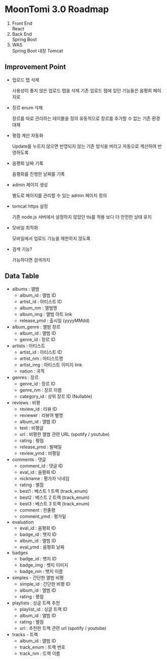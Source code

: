 # MoonTomi 3.0 Roadmap
1. Front End
   <br/> React
2. Back End
   <br/> Spring Boot
3. WAS
   <br/> Spring Boot 내장 Tomcat

## Improvement Point
* 업로드 탭 삭제

  사용성이 좋지 않은 업로드 탭을 삭제 
  기존 업로드 탭에 있던 기능들은 음평회 페이지로 
  
* 장르 enum 삭제

  장르를 따로 관리하는 테이블을 정의
  유동적으로 장르를 추가할 수 없는 기존 환경 대체
  
* 평점 계산 자동화

  Update를 누르지 않으면 반영되지 않는 기존 방식을 버리고
  자동으로 계산하여 반영하도록
  
* 음평회 날짜 기록

  음평회를 진행한 날짜를 기록
* admin 페이지 생성

  별도로 페이지를 관리할 수 있는 admin 페이지 정의
  
* tomcat https 설정

  기존 node.js 서버에서 설정하지 않았던 tls를 적용
  보다 더 안전한 상태 유지
  
* 모바일 최적화

  모바일에서 업로드 기능을 제한하지 않도록
 
* 검색 기능?

  가능하다면 검색까지

## Data Table
* albums : 앨범
  - album_id : 앨범 ID
  - artist_id : 아티스트 ID
  - album_nm : 앨범명
  - album_img : 앨범 아트 link
  - release_ymd : 출시일 (yyyyMMdd)
* album_genre : 앨범 장르
  - album_id : 앨범 ID
  - genre_id : 장르 ID
* artists : 아티스트
  - artist_id : 아티스트 ID
  - artist_nm : 아티스트명
  - artist_img : 아티스트 이미지 link
  - nation : 국적
* genres : 장르
  - genre_id : 장르 ID
  - genre_nm : 장르 이름
  - category_id : 상위 장르 ID (Nullable)
* reviews : 비평
  - review_id : 리뷰 ID
  - reviewer : 리뷰어 별명
  - album_id : 앨범 ID
  - text : 비평글
  - url : 비평한 앨범 관련 URL (spotify / youtube)
  - rating : 평점
  - release_ymd : 발매일
  - review_ymd : 비평일
* comments : 댓글
  - comment_id : 댓글 ID
  - eval_id : 음평회 ID
  - nickname : 평가자 닉네임
  - rating : 별점
  - best1 : 베스트 1 트랙 (track_enum)
  - best2 : 베스트 2 트랙 (track_enum)
  - best3 : 베스트 3 트랙 (track_enum)
  - comment : 한줄평
  - comment_ymd : 평가일
* evaluation
  - eval_id : 음평회 ID
  - badge_id : 뱃지 ID
  - album_id : 앨범 ID
  - eval_ymd : 음평회 날짜
* badges
  - badge_id : 뱃지 ID
  - badge_img : 뱃지 이미지
  - badge_nm : 뱃지 이름
* simples - 간단한 앨범 비평
  - simple_id : 간단한 비평 ID
  - album_id : 앨범 ID
  - rating : 평점
* playlists : 싱글 트랙 추천 
  - playlist_id : 싱글 트랙 ID
  - album_id : 앨범 ID
  - rating : 별점
  - url : 추천한 트랙 관련 url (spotify / youtube)
* tracks - 트랙
  - album_id : 앨범 ID
  - track_enum : 트랙 번호
  - track_nm : 트랙 이름
